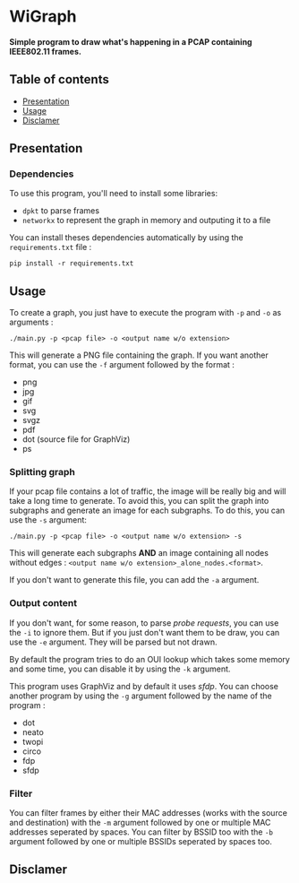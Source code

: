 # WiGraph

#### Simple program to draw what's happening in a PCAP containing IEEE802.11 frames.

## Table of contents

- [Presentation](#Presentation)
- [Usage](#Usage)
- [Disclamer](#Disclamer)

## Presentation

### Dependencies

To use this program, you'll need to install some libraries:
- `dpkt` to parse frames
- `networkx` to represent the graph in memory and outputing it to a file

You can install theses dependencies automatically by using the `requirements.txt` file :

`pip install -r requirements.txt`

## Usage

To create a graph, you just have to execute the program with `-p` and `-o` as arguments :

`./main.py -p <pcap file> -o <output name w/o extension>`

This will generate a PNG file containing the graph. If you want another format, you can use the `-f` argument followed by the format :
- png
- jpg
- gif
- svg
- svgz
- pdf
- dot (source file for GraphViz)
- ps

### Splitting graph

If your pcap file contains a lot of traffic, the image will be really big and will take a long time to generate. To avoid this, you can split the graph into subgraphs and generate an image for each subgraphs. To do this, you can use the `-s` argument:

`./main.py -p <pcap file> -o <output name w/o extension> -s`

This will generate each subgraphs __AND__ an image containing all nodes without edges : `<output name w/o extension>_alone_nodes.<format>`.

If you don't want to generate this file, you can add the `-a` argument.

### Output content

If you don't want, for some reason, to parse _probe requests_, you can use the `-i` to ignore them.
But if you just don't want them to be draw, you can use the `-e` argument. They will be parsed but not drawn.

By default the program tries to do an OUI lookup which takes some memory and some time, you can disable it by using the `-k` argument.


This program uses GraphViz and by default it uses _sfdp_. You can choose another program by using the `-g` argument followed by the name of the program :
- dot
- neato
- twopi
- circo
- fdp
- sfdp

### Filter

You can filter frames by either their MAC addresses (works with the source and destination) with the `-m` argument followed by one or multiple MAC addresses seperated by spaces. You can filter by BSSID too with the `-b` argument followed by one or multiple BSSIDs seperated by spaces too.

## Disclamer
